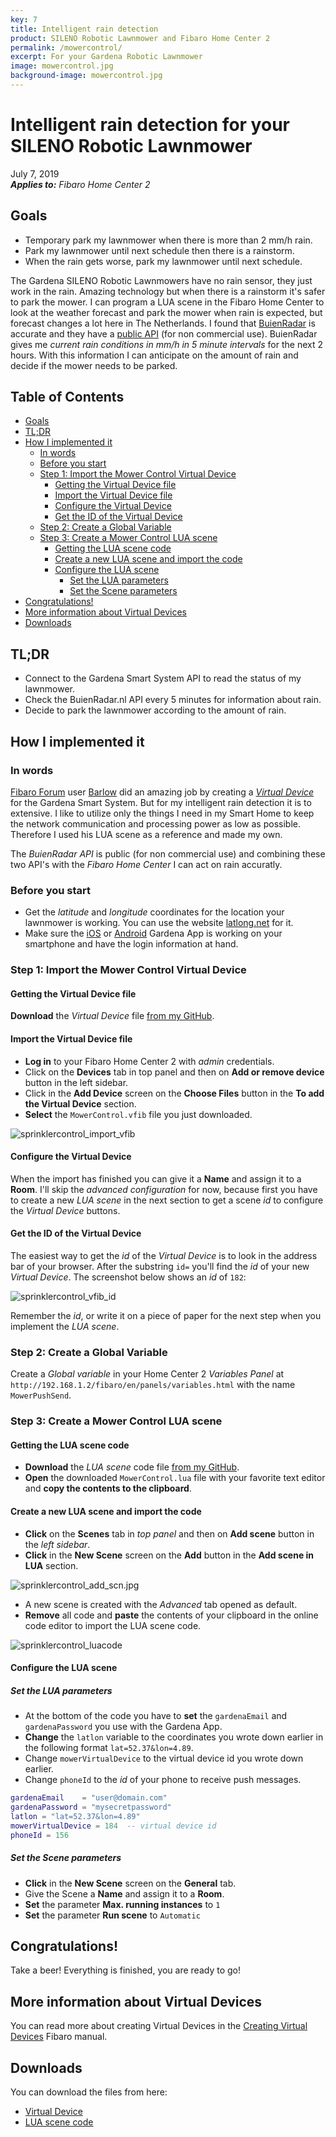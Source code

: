 ```yaml
---
key: 7
title: Intelligent rain detection
product: SILENO Robotic Lawnmower and Fibaro Home Center 2
permalink: /mowercontrol/
excerpt: For your Gardena Robotic Lawnmower
image: mowercontrol.jpg
background-image: mowercontrol.jpg
---
```


# Intelligent rain detection for your SILENO Robotic Lawnmower<!-- omit in toc -->

July 7, 2019   
_**Applies to:** Fibaro Home Center 2_

## Goals

* Temporary park my lawnmower when there is more than 2 mm/h rain.
* Park my lawnmower until next schedule then there is a rainstorm.
* When the rain gets worse, park my lawnmower until next schedule.

The Gardena SILENO Robotic Lawnmowers have no rain sensor, they just work in the rain. Amazing technology but when there is a rainstorm it's safer to park the mower. I can program a LUA scene in the Fibaro Home Center to look at the weather forecast and park the mower when rain is expected, but forecast changes a lot here in The Netherlands. I found that [BuienRadar](https://www.buienradar.nl/) is accurate and they have a [public API](https://www.buienradar.nl/overbuienradar/gratis-weerdata) (for non commercial use). BuienRadar gives me *current rain conditions in mm/h in 5 minute intervals* for the next 2 hours. With this information I can anticipate on the amount of rain and decide if the mower needs to be parked.

## Table of Contents<!-- omit in toc -->
- [Goals](#Goals)
- [TL;DR](#TLDR)
- [How I implemented it](#How-I-implemented-it)
  - [In words](#In-words)
  - [Before you start](#Before-you-start)
  - [Step 1: Import the Mower Control Virtual Device](#Step-1-Import-the-Mower-Control-Virtual-Device)
    - [Getting the Virtual Device file](#Getting-the-Virtual-Device-file)
    - [Import the Virtual Device file](#Import-the-Virtual-Device-file)
    - [Configure the Virtual Device](#Configure-the-Virtual-Device)
    - [Get the ID of the Virtual Device](#Get-the-ID-of-the-Virtual-Device)
  - [Step 2: Create a Global Variable](#Step-2-Create-a-Global-Variable)
  - [Step 3: Create a Mower Control LUA scene](#Step-3-Create-a-Mower-Control-LUA-scene)
    - [Getting the LUA scene code](#Getting-the-LUA-scene-code)
    - [Create a new LUA scene and import the code](#Create-a-new-LUA-scene-and-import-the-code)
    - [Configure the LUA scene](#Configure-the-LUA-scene)
      - [Set the LUA parameters](#Set-the-LUA-parameters)
      - [Set the Scene parameters](#Set-the-Scene-parameters)
- [Congratulations!](#Congratulations)
- [More information about Virtual Devices](#More-information-about-Virtual-Devices)
- [Downloads](#Downloads)

## TL;DR

* Connect to the Gardena Smart System API to read the status of my lawnmower.
* Check the BuienRadar.nl API every 5 minutes for information about rain.
* Decide to park the lawnmower according to the amount of rain.

## How I implemented it

### In words

[Fibaro Forum](https://forum.fibaro.com/) user [Barlow](https://marketplace.fibaro.com/profiles/fibaro-user-unnamed-97289857-ceae-4d7d-a4b3-16fc03a4999d) did an amazing job by creating a [*Virtual Device*](https://marketplace.fibaro.com/items/gardena-smartsystem) for the Gardena Smart System. But for my intelligent rain detection it is to extensive. I like to utilize only the things I need in my Smart Home to keep the network communication and processing power as low as possible. Therefore I used his LUA scene as a reference and made my own.

The *BuienRadar API* is public (for non commercial use) and combining these two API's with the *Fibaro Home Center* I can act on rain accuratly.

### Before you start

* Get the *latitude* and *longitude* coordinates for the location your lawnmower is working. You can use the website [latlong.net](https://www.latlong.net/) for it.
* Make sure the [iOS](https://apps.apple.com/nl/app/gardena-smart-system/id971199503) or [Android](https://play.google.com/store/apps/details?id=com.gardena.smartgarden) Gardena App is working on your smartphone and have the login information at hand.

### Step 1: Import the Mower Control Virtual Device

#### Getting the Virtual Device file

**Download** the *Virtual Device* file [from my GitHub](https://github.com/joepv/fibaro/blob/master/MowerControl.vfib).

#### Import the Virtual Device file

* **Log in** to your Fibaro Home Center 2 with _admin_ credentials.
* Click on the **Devices** tab in top panel and then on **Add or remove device** button in the left sidebar.
* Click in the **Add Device** screen on the **Choose Files** button in the **To add the Virtual Device** section.
* **Select** the `MowerControl.vfib` file you just downloaded.

![sprinklercontrol_import_vfib](../images/screenshots/sprinklercontrol_import_vfib.jpg)

#### Configure the Virtual Device

When the import has finished you can give it a **Name** and assign it to a **Room**. I'll skip the *advanced configuration* for now, because first you have to create a new *LUA scene* in the next section to get a scene *id* to configure the *Virtual Device* buttons.

#### Get the ID of the Virtual Device

The easiest way to get the *id* of the *Virtual Device* is to look in the address bar of your browser. After the substring `id=` you'll find the *id* of your new *Virtual Device*. The screenshot below shows an *id* of `182`:

![sprinklercontrol_vfib_id](../images/screenshots/sprinklercontrol_vfib_id.jpg)

Remember the *id*, or write it on a piece of paper for the next step when you implement the *LUA scene*.

### Step 2: Create a Global Variable

Create a _Global variable_ in your Home Center 2 _Variables Panel_ at `http://192.168.1.2/fibaro/en/panels/variables.html` with the name `MowerPushSend`.

### Step 3: Create a Mower Control LUA scene

#### Getting the LUA scene code

* **Download** the *LUA scene* code file [from my GitHub](https://github.com/joepv/fibaro/blob/master/MowerControl.lua).
* **Open** the downloaded `MowerControl.lua` file with your favorite text editor and **copy the contents to the clipboard**.

#### Create a new LUA scene and import the code

* **Click** on the **Scenes** tab in *top panel* and then on **Add scene** button in the *left sidebar*.
* **Click** in the **New Scene** screen on the **Add** button in the **Add scene in LUA** section.

![sprinklercontrol_add_scn.jpg](../images/screenshots/sprinklercontrol_add_scn.jpg)

* A new scene is created with the _Advanced_ tab opened as default.
* **Remove** all code and **paste** the contents of your clipboard in the online code editor to import the LUA scene code.

![sprinklercontrol_luacode](../images/screenshots/mowercontrol_luacode.jpg)

#### Configure the LUA scene

##### Set the LUA parameters

* At the bottom of the code you have to **set** the `gardenaEmail` and `gardenaPassword` you use with the Gardena App.
* **Change** the `latlon` variable to the coordinates you wrote down earlier in the following format `lat=52.37&lon=4.89`.
* Change `mowerVirtualDevice` to the virtual device id you wrote down earlier.
* Change `phoneId` to the *id* of your phone to receive push messages.

```lua
gardenaEmail    = "user@domain.com"
gardenaPassword = "mysecretpassword"
latlon = "lat=52.37&lon=4.89"
mowerVirtualDevice = 184  -- virtual device id
phoneId = 156
```

##### Set the Scene parameters

* **Click** in the **New Scene** screen on the **General** tab.
* Give the Scene a **Name** and assign it to a **Room**.
* **Set** the parameter **Max. running instances** to  `1`
* **Set** the parameter **Run scene** to `Automatic`

## Congratulations!

Take a beer! Everything is finished, you are ready to go!

## More information about Virtual Devices

You can read more about creating Virtual Devices in the [Creating Virtual Devices](https://manuals.fibaro.com/knowledge-base-browse/creating-virtual-devices/) Fibaro manual.

## Downloads

You can download the files from here:

* [Virtual Device](https://github.com/joepv/fibaro/blob/master/MowerControl.vfib)
* [LUA scene code](https://github.com/joepv/fibaro/blob/master/MowerControl.lua)